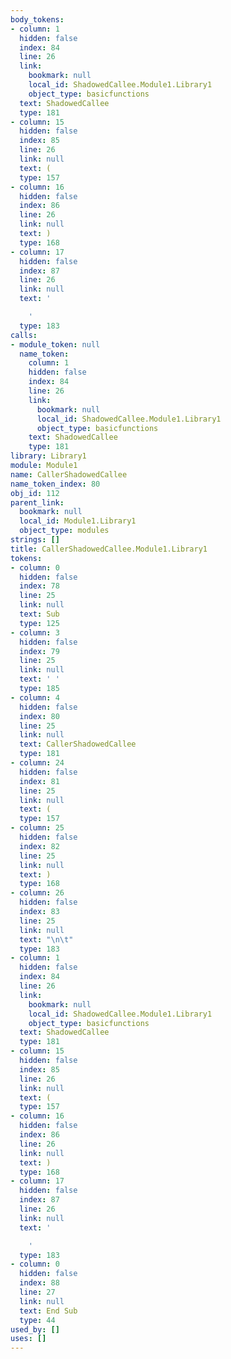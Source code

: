 ```yaml
---
body_tokens:
- column: 1
  hidden: false
  index: 84
  line: 26
  link:
    bookmark: null
    local_id: ShadowedCallee.Module1.Library1
    object_type: basicfunctions
  text: ShadowedCallee
  type: 181
- column: 15
  hidden: false
  index: 85
  line: 26
  link: null
  text: (
  type: 157
- column: 16
  hidden: false
  index: 86
  line: 26
  link: null
  text: )
  type: 168
- column: 17
  hidden: false
  index: 87
  line: 26
  link: null
  text: '

    '
  type: 183
calls:
- module_token: null
  name_token:
    column: 1
    hidden: false
    index: 84
    line: 26
    link:
      bookmark: null
      local_id: ShadowedCallee.Module1.Library1
      object_type: basicfunctions
    text: ShadowedCallee
    type: 181
library: Library1
module: Module1
name: CallerShadowedCallee
name_token_index: 80
obj_id: 112
parent_link:
  bookmark: null
  local_id: Module1.Library1
  object_type: modules
strings: []
title: CallerShadowedCallee.Module1.Library1
tokens:
- column: 0
  hidden: false
  index: 78
  line: 25
  link: null
  text: Sub
  type: 125
- column: 3
  hidden: false
  index: 79
  line: 25
  link: null
  text: ' '
  type: 185
- column: 4
  hidden: false
  index: 80
  line: 25
  link: null
  text: CallerShadowedCallee
  type: 181
- column: 24
  hidden: false
  index: 81
  line: 25
  link: null
  text: (
  type: 157
- column: 25
  hidden: false
  index: 82
  line: 25
  link: null
  text: )
  type: 168
- column: 26
  hidden: false
  index: 83
  line: 25
  link: null
  text: "\n\t"
  type: 183
- column: 1
  hidden: false
  index: 84
  line: 26
  link:
    bookmark: null
    local_id: ShadowedCallee.Module1.Library1
    object_type: basicfunctions
  text: ShadowedCallee
  type: 181
- column: 15
  hidden: false
  index: 85
  line: 26
  link: null
  text: (
  type: 157
- column: 16
  hidden: false
  index: 86
  line: 26
  link: null
  text: )
  type: 168
- column: 17
  hidden: false
  index: 87
  line: 26
  link: null
  text: '

    '
  type: 183
- column: 0
  hidden: false
  index: 88
  line: 27
  link: null
  text: End Sub
  type: 44
used_by: []
uses: []
---
```

